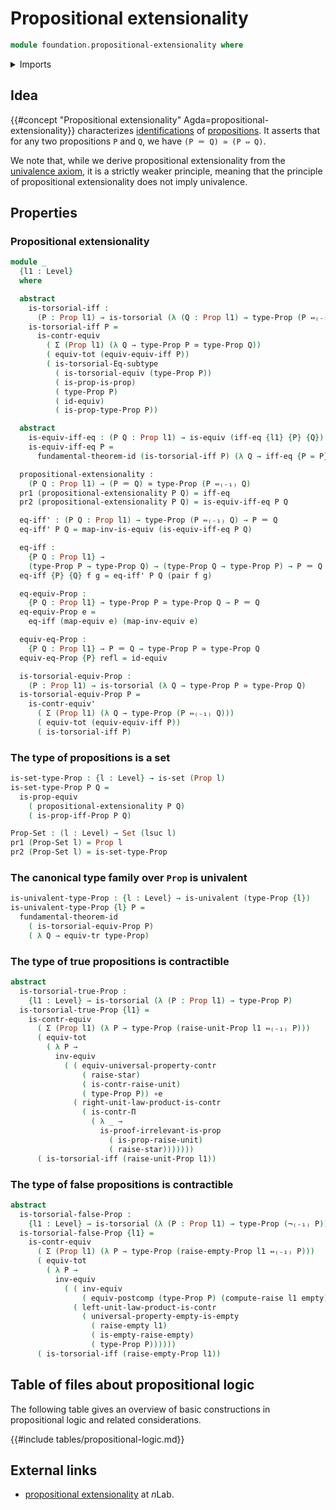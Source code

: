# Propositional extensionality

```agda
module foundation.propositional-extensionality where
```

<details><summary>Imports</summary>

```agda
open import foundation.dependent-pair-types
open import foundation.empty-types
open import foundation.fundamental-theorem-of-identity-types
open import foundation.logical-equivalences
open import foundation.negation
open import foundation.postcomposition-functions
open import foundation.raising-universe-levels
open import foundation.subtype-identity-principle
open import foundation.transport-along-identifications
open import foundation.type-arithmetic-cartesian-product-types
open import foundation.unit-type
open import foundation.univalence
open import foundation.univalent-type-families
open import foundation.universal-property-contractible-types
open import foundation.universal-property-empty-type
open import foundation.universe-levels

open import foundation-core.contractible-types
open import foundation-core.equivalences
open import foundation-core.functoriality-dependent-pair-types
open import foundation-core.identity-types
open import foundation-core.propositions
open import foundation-core.sets
open import foundation-core.torsorial-type-families
```

</details>

## Idea

{{#concept "Propositional extensionality" Agda=propositional-extensionality}}
characterizes [identifications](foundation-core.identity-types.md) of
[propositions](foundation-core.propositions.md). It asserts that for any two
propositions `P` and `Q`, we have `(P ＝ Q) ≃ (P ⇔ Q)`.

We note that, while we derive propositional extensionality from the
[univalence axiom](foundation-core.univalence.md), it is a strictly weaker
principle, meaning that the principle of propositional extensionality does not
imply univalence.

## Properties

### Propositional extensionality

```agda
module _
  {l1 : Level}
  where

  abstract
    is-torsorial-iff :
      (P : Prop l1) → is-torsorial (λ (Q : Prop l1) → type-Prop (P ⇔₍₋₁₎ Q))
    is-torsorial-iff P =
      is-contr-equiv
        ( Σ (Prop l1) (λ Q → type-Prop P ≃ type-Prop Q))
        ( equiv-tot (equiv-equiv-iff P))
        ( is-torsorial-Eq-subtype
          ( is-torsorial-equiv (type-Prop P))
          ( is-prop-is-prop)
          ( type-Prop P)
          ( id-equiv)
          ( is-prop-type-Prop P))

  abstract
    is-equiv-iff-eq : (P Q : Prop l1) → is-equiv (iff-eq {l1} {P} {Q})
    is-equiv-iff-eq P =
      fundamental-theorem-id (is-torsorial-iff P) (λ Q → iff-eq {P = P} {Q})

  propositional-extensionality :
    (P Q : Prop l1) → (P ＝ Q) ≃ type-Prop (P ⇔₍₋₁₎ Q)
  pr1 (propositional-extensionality P Q) = iff-eq
  pr2 (propositional-extensionality P Q) = is-equiv-iff-eq P Q

  eq-iff' : (P Q : Prop l1) → type-Prop (P ⇔₍₋₁₎ Q) → P ＝ Q
  eq-iff' P Q = map-inv-is-equiv (is-equiv-iff-eq P Q)

  eq-iff :
    {P Q : Prop l1} →
    (type-Prop P → type-Prop Q) → (type-Prop Q → type-Prop P) → P ＝ Q
  eq-iff {P} {Q} f g = eq-iff' P Q (pair f g)

  eq-equiv-Prop :
    {P Q : Prop l1} → type-Prop P ≃ type-Prop Q → P ＝ Q
  eq-equiv-Prop e =
    eq-iff (map-equiv e) (map-inv-equiv e)

  equiv-eq-Prop :
    {P Q : Prop l1} → P ＝ Q → type-Prop P ≃ type-Prop Q
  equiv-eq-Prop {P} refl = id-equiv

  is-torsorial-equiv-Prop :
    (P : Prop l1) → is-torsorial (λ Q → type-Prop P ≃ type-Prop Q)
  is-torsorial-equiv-Prop P =
    is-contr-equiv'
      ( Σ (Prop l1) (λ Q → type-Prop (P ⇔₍₋₁₎ Q)))
      ( equiv-tot (equiv-equiv-iff P))
      ( is-torsorial-iff P)
```

### The type of propositions is a set

```agda
is-set-type-Prop : {l : Level} → is-set (Prop l)
is-set-type-Prop P Q =
  is-prop-equiv
    ( propositional-extensionality P Q)
    ( is-prop-iff-Prop P Q)

Prop-Set : (l : Level) → Set (lsuc l)
pr1 (Prop-Set l) = Prop l
pr2 (Prop-Set l) = is-set-type-Prop
```

### The canonical type family over `Prop` is univalent

```agda
is-univalent-type-Prop : {l : Level} → is-univalent (type-Prop {l})
is-univalent-type-Prop {l} P =
  fundamental-theorem-id
    ( is-torsorial-equiv-Prop P)
    ( λ Q → equiv-tr type-Prop)
```

### The type of true propositions is contractible

```agda
abstract
  is-torsorial-true-Prop :
    {l1 : Level} → is-torsorial (λ (P : Prop l1) → type-Prop P)
  is-torsorial-true-Prop {l1} =
    is-contr-equiv
      ( Σ (Prop l1) (λ P → type-Prop (raise-unit-Prop l1 ⇔₍₋₁₎ P)))
      ( equiv-tot
        ( λ P →
          inv-equiv
            ( ( equiv-universal-property-contr
                ( raise-star)
                ( is-contr-raise-unit)
                ( type-Prop P)) ∘e
              ( right-unit-law-product-is-contr
                ( is-contr-Π
                  ( λ _ →
                    is-proof-irrelevant-is-prop
                      ( is-prop-raise-unit)
                      ( raise-star)))))))
      ( is-torsorial-iff (raise-unit-Prop l1))
```

### The type of false propositions is contractible

```agda
abstract
  is-torsorial-false-Prop :
    {l1 : Level} → is-torsorial (λ (P : Prop l1) → type-Prop (¬₍₋₁₎ P))
  is-torsorial-false-Prop {l1} =
    is-contr-equiv
      ( Σ (Prop l1) (λ P → type-Prop (raise-empty-Prop l1 ⇔₍₋₁₎ P)))
      ( equiv-tot
        ( λ P →
          inv-equiv
            ( ( inv-equiv
                ( equiv-postcomp (type-Prop P) (compute-raise l1 empty))) ∘e
              ( left-unit-law-product-is-contr
                ( universal-property-empty-is-empty
                  ( raise-empty l1)
                  ( is-empty-raise-empty)
                  ( type-Prop P))))))
      ( is-torsorial-iff (raise-empty-Prop l1))
```

## Table of files about propositional logic

The following table gives an overview of basic constructions in propositional
logic and related considerations.

{{#include tables/propositional-logic.md}}

## External links

- [propositional extensionality](https://ncatlab.org/nlab/show/propositional+extensionality)
  at $n$Lab.
